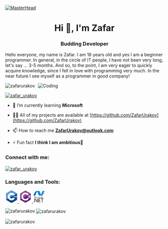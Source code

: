 [![MasterHead](https://developers.giphy.com/branch/master/static/api-512d36c09662682717108a38bbb5c57d.gif)](https://rishavchanda.io)

<h1 align="center">Hi 👋, I'm Zafar</h1>
<h3 align="center">Budding Developer</h3>

Hello everyone, my name is Zafar. I am 18 years old and yes I am a beginner programmer. In general, in the circle of IT people, I have not been very long, let's say ... 3-5 months. And so, to the point, I am very eager to quickly acquire knowledge, since I fell in love with programming very much. In the near future I see myself as a programmer in good company!

<img align="right" alt="Coding" width="400" src="https://cdn.dribbble.com/users/1162077/screenshots/3848914/programmer.gif">

<p align="left"> <img src="https://komarev.com/ghpvc/?username=zafarurakov&label=Profile%20views&color=0e75b6&style=flat" alt="zafarurakov" /> </p>

<p align="left"> <a href="https://twitter.com/zafar_urakov" target="blank"><img src="https://img.shields.io/twitter/follow/zafar_urakov?logo=twitter&style=for-the-badge" alt="zafar_urakov" /></a> </p>

- 🌱 I’m currently learning **Microsoft**

- 👨‍💻 All of my projects are available at [https://github.com/ZafarUrakov](https://github.com/ZafarUrakov)

- 📫 How to reach me **ZafarUrakov@outlook.com**

- ⚡ Fun fact **I think I am ambitious👀**

<h3 align="left">Connect with me:</h3>
<p align="left">
<a href="https://twitter.com/zafar_urakov" target="blank"><img align="center" src="https://raw.githubusercontent.com/rahuldkjain/github-profile-readme-generator/master/src/images/icons/Social/twitter.svg" alt="zafar_urakov" height="30" width="40" /></a>
</p>

<h3 align="left">Languages and Tools:</h3>
<p align="left"> <a href="https://www.w3schools.com/cpp/" target="_blank" rel="noreferrer"> <img src="https://raw.githubusercontent.com/devicons/devicon/master/icons/cplusplus/cplusplus-original.svg" alt="cplusplus" width="40" height="40"/> </a> <a href="https://www.w3schools.com/cs/" target="_blank" rel="noreferrer"> <img src="https://raw.githubusercontent.com/devicons/devicon/master/icons/csharp/csharp-original.svg" alt="csharp" width="40" height="40"/> </a> <a href="https://dotnet.microsoft.com/" target="_blank" rel="noreferrer"> <img src="https://raw.githubusercontent.com/devicons/devicon/master/icons/dot-net/dot-net-original-wordmark.svg" alt="dotnet" width="40" height="40"/> </a> </p>

<p><img align="left" src="https://github-readme-stats.vercel.app/api/top-langs?username=zafarurakov&show_icons=true&locale=en&layout=compact" alt="zafarurakov" /></p>

<p>&nbsp;<img align="center" src="https://github-readme-stats.vercel.app/api?username=zafarurakov&show_icons=true&locale=en" alt="zafarurakov" /></p>

<p><img align="center" src="https://github-readme-streak-stats.herokuapp.com/?user=zafarurakov&" alt="zafarurakov" /></p>


